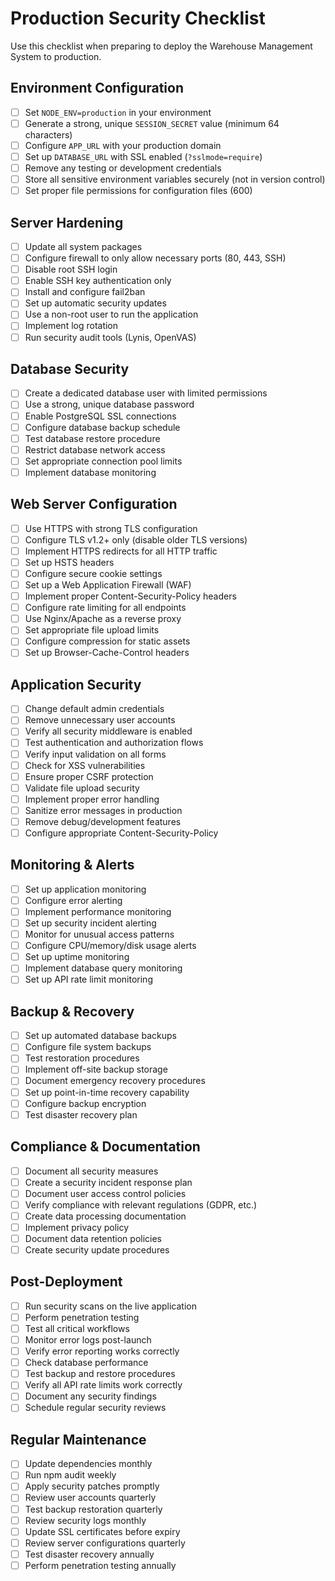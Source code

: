 # Production Security Checklist

Use this checklist when preparing to deploy the Warehouse Management System to production.

## Environment Configuration

- [ ] Set `NODE_ENV=production` in your environment
- [ ] Generate a strong, unique `SESSION_SECRET` value (minimum 64 characters)
- [ ] Configure `APP_URL` with your production domain
- [ ] Set up `DATABASE_URL` with SSL enabled (`?sslmode=require`)
- [ ] Remove any testing or development credentials
- [ ] Store all sensitive environment variables securely (not in version control)
- [ ] Set proper file permissions for configuration files (600)

## Server Hardening

- [ ] Update all system packages
- [ ] Configure firewall to only allow necessary ports (80, 443, SSH)
- [ ] Disable root SSH login
- [ ] Enable SSH key authentication only
- [ ] Install and configure fail2ban
- [ ] Set up automatic security updates
- [ ] Use a non-root user to run the application
- [ ] Implement log rotation
- [ ] Run security audit tools (Lynis, OpenVAS)

## Database Security

- [ ] Create a dedicated database user with limited permissions
- [ ] Use a strong, unique database password
- [ ] Enable PostgreSQL SSL connections
- [ ] Configure database backup schedule
- [ ] Test database restore procedure
- [ ] Restrict database network access
- [ ] Set appropriate connection pool limits
- [ ] Implement database monitoring

## Web Server Configuration

- [ ] Use HTTPS with strong TLS configuration
- [ ] Configure TLS v1.2+ only (disable older TLS versions)
- [ ] Implement HTTPS redirects for all HTTP traffic
- [ ] Set up HSTS headers
- [ ] Configure secure cookie settings
- [ ] Set up a Web Application Firewall (WAF)
- [ ] Implement proper Content-Security-Policy headers
- [ ] Configure rate limiting for all endpoints
- [ ] Use Nginx/Apache as a reverse proxy
- [ ] Set appropriate file upload limits
- [ ] Configure compression for static assets
- [ ] Set up Browser-Cache-Control headers

## Application Security

- [ ] Change default admin credentials
- [ ] Remove unnecessary user accounts
- [ ] Verify all security middleware is enabled
- [ ] Test authentication and authorization flows
- [ ] Verify input validation on all forms
- [ ] Check for XSS vulnerabilities
- [ ] Ensure proper CSRF protection
- [ ] Validate file upload security
- [ ] Implement proper error handling
- [ ] Sanitize error messages in production
- [ ] Remove debug/development features
- [ ] Configure appropriate Content-Security-Policy

## Monitoring & Alerts

- [ ] Set up application monitoring
- [ ] Configure error alerting
- [ ] Implement performance monitoring
- [ ] Set up security incident alerting
- [ ] Monitor for unusual access patterns
- [ ] Configure CPU/memory/disk usage alerts
- [ ] Set up uptime monitoring
- [ ] Implement database query monitoring
- [ ] Set up API rate limit monitoring

## Backup & Recovery

- [ ] Set up automated database backups
- [ ] Configure file system backups
- [ ] Test restoration procedures
- [ ] Implement off-site backup storage
- [ ] Document emergency recovery procedures
- [ ] Set up point-in-time recovery capability
- [ ] Configure backup encryption
- [ ] Test disaster recovery plan

## Compliance & Documentation

- [ ] Document all security measures
- [ ] Create a security incident response plan
- [ ] Document user access control policies
- [ ] Verify compliance with relevant regulations (GDPR, etc.)
- [ ] Create data processing documentation
- [ ] Implement privacy policy
- [ ] Document data retention policies
- [ ] Create security update procedures

## Post-Deployment

- [ ] Run security scans on the live application
- [ ] Perform penetration testing
- [ ] Test all critical workflows
- [ ] Monitor error logs post-launch
- [ ] Verify error reporting works correctly
- [ ] Check database performance
- [ ] Test backup and restore procedures
- [ ] Verify all API rate limits work correctly
- [ ] Document any security findings
- [ ] Schedule regular security reviews

## Regular Maintenance

- [ ] Update dependencies monthly
- [ ] Run npm audit weekly
- [ ] Apply security patches promptly
- [ ] Review user accounts quarterly
- [ ] Test backup restoration quarterly
- [ ] Review security logs monthly
- [ ] Update SSL certificates before expiry
- [ ] Review server configurations quarterly
- [ ] Test disaster recovery annually
- [ ] Perform penetration testing annually